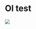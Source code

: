 # OI test 

<a href="https://console.platform.sh/projects/create-project/?template=https://github.com/nvelychenko/openideal-composer/blob/3.x-dev/template-definition.yaml&utm_campaign=deploy_on_platform?utm_medium=button&utm_source=affiliate_links&utm_content=https://github.com/nvelychenko/openideal-composer/blob/3.x-dev/template-definition.yaml" target="_blank" title="Deploy with Platform.sh"><img src="https://platform.sh/images/deploy/deploy-button-lg-blue.svg"></a>